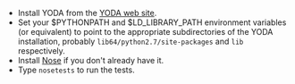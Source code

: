 * Install YODA from the [YODA web site][YODA].
* Set your $PYTHONPATH and $LD_LIBRARY_PATH environment variables (or equivalent) to point to the appropriate
  subdirectories of the YODA installation, probably `lib64/python2.7/site-packages` and `lib` respectively.
* Install [Nose][Nose] if you don't already have it.
* Type `nosetests` to run the tests.

[YODA]: https://yoda.hepforge.org/
[Nose]: https://pypi.python.org/pypi/nose/
